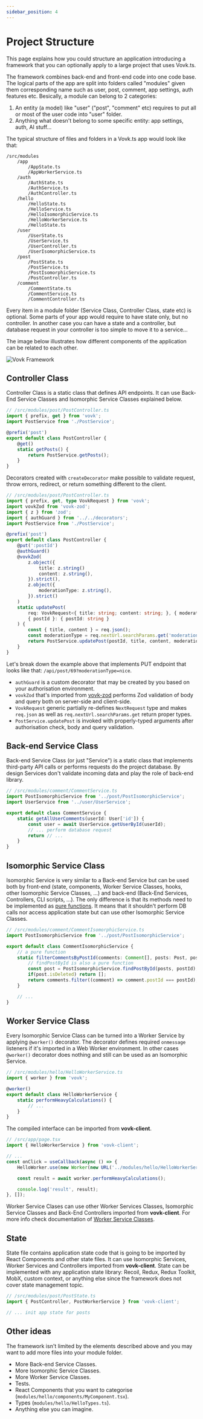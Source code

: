 ```yaml
---
sidebar_position: 4
---
```


# Project Structure

This page explains how you could structure an application introducing a framework that you can optionally apply to a large project that uses Vovk.ts.

The framework combines back-end and front-end code into one code base. The logical parts of the app are split into folders called "modules" given them corresponding name such as user, post, comment, app settings, auth features etc. Besically, a module can belong to 2 categories:

1. An entity (a model) like "user" ("post", "comment" etc) requires to put all or most of the user code into "user" folder.
1. Anything what doesn't belong to some specific entity: app settings, auth, AI stuff... 

The typical structure of files and folders in a Vovk.ts app would look like that:

```
/src/modules
    /app
        /AppState.ts
        /AppWorkerService.ts
    /auth
        /AuthState.ts
        /AuthService.ts
        /AuthController.ts
    /hello
        /HelloState.ts
        /HelloService.ts
        /HelloIsomorphicService.ts
        /HelloWorkerService.ts
        /HelloState.ts
    /user
        /UserState.ts
        /UserService.ts
        /UserController.ts
        /UserIsomorphicService.ts
    /post
        /PostState.ts
        /PostService.ts
        /PostIsomorphicService.ts
        /PostController.ts
    /comment
        /CommentState.ts
        /CommentService.ts
        /CommentController.ts
```

Every item in a module folder (Service Class, Controller Class, state etc) is optional. Some parts of your app would require to have state only, but no controller. In another case you can have a state and a controller, but database request in your controller is too simple to move it to a service...

The image below illustrates how different components of the application can be related to each other.

![Vovk Framework](/img/vovk-framework.svg)

## Controller Class

Controller Class is a static class that defines API endpoints. It can use Back-End Service Classes and Isomorphic Service Classes explained below.

```ts
// /src/modules/post/PostController.ts
import { prefix, get } from 'vovk';
import PostService from './PostService';

@prefix('post')
export default class PostController {    
    @get()
    static getPosts() {
        return PostService.getPosts();
    }
}
```

Decorators created with `createDecorator` make possible to validate request, throw errors, redirect, or return something different to the client.

```ts
// /src/modules/post/PostController.ts
import { prefix, get, type VovkRequest } from 'vovk';
import vovkZod from 'vovk-zod';
import { z } from 'zod';
import { authGuard } from '../../decorators';
import PostService from './PostService';

@prefix('post')
export default class PostController {    
    @put(':postId')
    @authGuard()
    @vovkZod(
        z.object({
            title: z.string()
            content: z.string(),
        }).strict(),
        z.object({
            moderationType: z.string(),
        }).strict()
    )
    static updatePost(
        req: VovkRequest<{ title: string; content: string; }, { moderationType: 'nice' | 'strict' }>, 
        { postId }: { postId: string }
    ) {
        const { title, content } = req.json();
        const moderationType = req.nextUrl.searchParams.get('moderationType');
        return PostService.updatePost(postId, title, content, moderationType);
    }
}
```

Let's break down the example above that implements PUT endpoint that looks like that: `/api/post/69?moderationType=nice`.

- `authGuard` is a custom decorator that may be created by you based on your authorisation environment.
- `vovkZod` that's imported from [vovk-zod](https://github.com/finom/vovk-zod) performs Zod validation of body and query both on server-side and client-side.
- `VovkRequest` generic partially re-defines `NextRequest` type and makes `req.json` as well as `req.nextUrl.searchParams.get` return proper types.
- `PostService.updatePost` is invoked with properly-typed arguments after authorisation check, body and query validation.

## Back-end Service Class

Back-end Service Class (or just "Service") is a static class that implements third-party API calls or performs requests do the project database. By design Services don't validate incoming data and play the role of back-end library.

```ts
// /src/modules/comment/CommentService.ts
import PostIsomorphicService from '../post/PostIsomorphicService';
import UserService from '../user/UserService';

export default class CommentService {
    static getAllUserComments(userId: User['id']) {
        const user = await UserService.getUserById(userId);
        // ... perform database request
        return // ...
    }
}
```


## Isomorphic Service Class

Isomorphic Service is very similar to a Back-end Service but can be used both by front-end (state, components, Worker Service Classes, hooks, other Isomorphic Service Classes, ...) and back-end (Back-End Services, Controllers, CLI scripts, ...). The only difference is that its methods need to be implemented as [pure functions](https://en.wikipedia.org/wiki/Pure_function). It means that it shouldn't perform DB calls nor access application state but can use other Isomorphic Service Classes. 

```ts
// /src/modules/comment/CommentIsomorphicService.ts
import PostIsomorphicService from '../post/PostIsomorphicService';

export default class CommentIsomorphicService {
    // a pure function
    static filterCommentsByPostId(comments: Comment[], posts: Post, postId: Post['id']) {
        // findPostById is also a pure function
        const post = PostIsomorphicService.findPostById(posts, postId);
        if(post.isDeleted) return [];
        return comments.filter((comment) => comment.postId === postId);
    }

    // ...
}
```


## Worker Service Class

Every Isomorphic Service Class can be turned into a Worker Service by applying `@worker()` decorator. The decorator defines required `onmessage` listeners if it's imported in a Web Worker environment. In other cases `@worker()` decorator does nothing and still can be used as an Isomorphic Service.

```ts
// /src/modules/hello/HelloWorkerService.ts
import { worker } from 'vovk';

@worker()
export default class HelloWorkerService {
    static performHeavyCalculations() {
        // ...
    }
}
```

The compiled interface can be imported from **vovk-client**.

```ts
// /src/app/page.tsx
import { HelloWorkerService } from 'vovk-client';

// ...
const onClick = useCallback(async () => {
    HelloWorker.use(new Worker(new URL('../modules/hello/HelloWorkerService.ts', import.meta.url)));

    const result = await worker.performHeavyCalculations();

    console.log('result', result);
}, []);
```

Worker Service Clases can use other Worker Services Classes, Isomorphic Service Classes and Back-End Controllers imported from **vovk-client**. For more info check documentation of [Worker Service Classes](./worker).

## State

State file contains application state code that is going to be imported by React Components and other state files. It can use Isomorphic Services, Worker Services and Controllers imported from **vovk-client**. State can be implemented with any application state library: Recoil, Redux, Redux Toolkit, MobX, custom context, or anything else since the framework does not cover state management topic.

```ts
// /src/modules/post/PostState.ts
import { PostController, PostWorkerService } from 'vovk-client';

// ... init app state for posts
```

## Other ideas

The framework isn't limited by the elements described above and you may want to add more files into your module folder.

- More Back-end Service Classes.
- More Isomorphic Service Classes.
- More Worker Service Classes.
- Tests.
- React Components that you want to categorise (`modules/hello/components/MyComponent.tsx`).
- Types (`modules/hello/HelloTypes.ts`).
- Anything else you can imagine.
